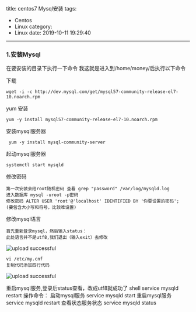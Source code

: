 title: centos7 Mysql安装
tags:
  - Centos
  - Linux
category:
  - Linux
date: 2019-10-11 19:29:40
---
### 1.安装Mysql
在要安装的目录下执行一下命令 我这就是进入到/home/money/后执行以下命令

下载
```shell
wget -i -c http://dev.mysql.com/get/mysql57-community-release-el7-10.noarch.rpm
```
yum 安装
```shell
yum -y install mysql57-community-release-el7-10.noarch.rpm
```
安装mysql服务器
```shell
 yum -y install mysql-community-server
```
起动mysql服务器
```shell
systemctl start mysqld
```
修改密码

    第一次安装会给root随机密码 查看 grep "password" /var/log/mysqld.log
    进入数据库 mysql -uroot -p密码
    修改密码 ALTER USER 'root'@'localhost' IDENTIFIED BY '你要设置的密码';
    (要包含大小写和符号，比较难设置)

修改mysql语言

    首先重新登录mysql，然后输入status：
    此处语言并不是utf8,我们退出（输入exit）去修改

![upload successful](/blogs/images/pasted-7.png)

    vi /etc/my.cnf
    复制代码添加四行代码

![upload successful](/blogs/images/pasted-6.png)

重启mysql服务,登录后status查看，改成utf8就成功了
shell service mysqld restart
操作命令：
启动mysql服务 service mysqld start 重启mysql服务 service mysqld restart 查看状态服务状态 service mysqld status